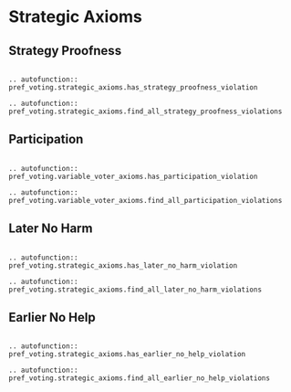 Strategic Axioms
==========


## Strategy Proofness

```{eval-rst}

.. autofunction:: pref_voting.strategic_axioms.has_strategy_proofness_violation

.. autofunction:: pref_voting.strategic_axioms.find_all_strategy_proofness_violations

```

## Participation

```{eval-rst}

.. autofunction:: pref_voting.variable_voter_axioms.has_participation_violation

.. autofunction:: pref_voting.variable_voter_axioms.find_all_participation_violations

```
## Later No Harm

```{eval-rst}

.. autofunction:: pref_voting.strategic_axioms.has_later_no_harm_violation

.. autofunction:: pref_voting.strategic_axioms.find_all_later_no_harm_violations
```
## Earlier No Help

```{eval-rst}

.. autofunction:: pref_voting.strategic_axioms.has_earlier_no_help_violation

.. autofunction:: pref_voting.strategic_axioms.find_all_earlier_no_help_violations
```